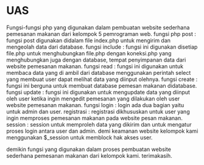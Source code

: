 # UAS
Fungsi-fungsi php yang digunakan dalam pembuatan website sederhana pemesanan makanan dari kelompok 5 pemrograman web.
fungsi php post : fungsi post digunakan didalam file index.php untuk mengirim dan mengeolah data dari database.
fungsi include : fungsi ini digunakan disetiap file.php untuk menghubungkan file.php dengan koneksi.php yang menghubungkan juga dengan database, tempat penyimpanan data dari website pemesanan makanan.
fungsi read : fungsi ini digunakan untuk membaca data yang di ambil dari database menggunakan perintah select yang membuat user dapat melihat data yang diinput olehnya.
fungsi create : fungsi ini berguna untuk membuat database pemesan makanan didatabase.
fungsi update : fungsi ini digunakan untuk mengupdate data yang diinput oleh user ketika ingin mengedit pemesanan yang dilakukan oleh user website pemesanan makanan.
fungsi login : login ada dua bagian yaitu untuk admin dan user. 
registrasi : registrasi dikhususkan untuk user yang ingin memproses pemesanan makanan pada website pesan makanan.
session : session untuk memproleh data yang dikirim dan untuk mengatur proses login antara user dan admin. demi keamanan website kelompok kami menggunakan $_session untuk memblock hak akses user.

demikin fungsi yang digunakan dalam proses pembuatan website sederhana pemesanan makanan dari kelompok kami.
terimakasih.
